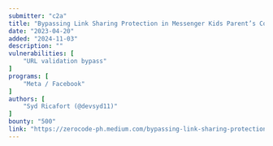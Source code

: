 ```yaml
---
submitter: "c2a"
title: "Bypassing Link Sharing Protection in Messenger Kids Parent’s Control Feature | Meta Bug Bounty"
date: "2023-04-20"
added: "2024-11-03"
description: ""
vulnerabilities: [
    "URL validation bypass"
]
programs: [
    "Meta / Facebook"
]
authors: [
    "Syd Ricafort (@devsyd11)"
]
bounty: "500"
link: "https://zerocode-ph.medium.com/bypassing-link-sharing-protection-in-messenger-kids-parents-control-feature-meta-bug-bounty-e53f2d148bd9"
---
```




